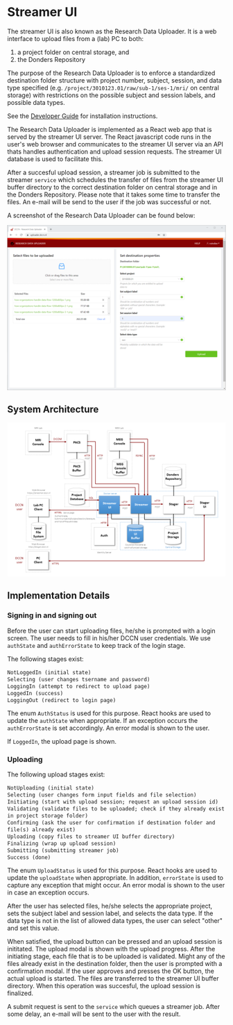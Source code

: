 # Streamer UI

The streamer UI is also known as the Research Data Uploader. It is a web interface to upload files from a (lab) PC to both:

1. a project folder on central storage, and
2. the Donders Repository

The purpose of the Research Data Uploader is to enforce a standardized destination folder structure with project number, subject, session, and data type specified (e.g. `/project/3010123.01/raw/sub-1/ses-1/mri/` on central storage) with restrictions on the possible subject and session labels, and possible data types.

See the [Developer Guide](DEV.md) for installation instructions.

The Research Data Uploader is implemented as a React web app that is served by the streamer UI server. The React javascript code runs in the user's web browser and communicates to the streamer UI server via an API thats handles authentication and upload session requests. The streamer UI database is used to facilitate this. 

After a succesful upload session, a streamer job is submitted to the streamer `service` which schedules the transfer of files from the streamer UI buffer directory to the correct destination folder on central storage and in the Donders Repository. Please note that it takes some time to transfer the files. An e-mail will be send to the user if the job was successful or not.

A screenshot of the Research Data Uploader can be found below:

![Screenshot](./docs/screenshot-data-streamer-ui.png "Screenshot")

## System Architecture

![Architecture](./docs/architecture.png "Architecture")

## Implementation Details

### Signing in and signing out

Before the user can start uploading files, he/she is prompted with a login screen. 
The user needs to fill in his/her DCCN user credentials.
We use `authState` and `authErrorState` to keep track of the login stage. 

The following stages exist:
```
NotLoggedIn (initial state)
Selecting (user changes tsername and password)
LoggingIn (attempt to redirect to upload page)
LoggedIn (success)
LoggingOut (redirect to login page)
```
The enum `AuthStatus` is used for this purpose. React hooks are used to update the `authState` when appropriate.
If an exception occurs the `authErrorState` is set accordingly. An error modal is shown to the user.

If `LoggedIn`, the upload page is shown.

### Uploading

The following upload stages exist:
```
NotUploading (initial state)
Selecting (user changes form input fields and file selection)
Initiating (start with upload session; request an upload session id)
Validating (validate files to be uploaded; check if they already exist in project storage folder)
Confirming (ask the user for confirmation if destination folder and file(s) already exist)
Uploading (copy files to streamer UI buffer directory)
Finalizing (wrap up upload session)
Submitting (submitting streamer job)
Success (done)
```
The enum `UploadStatus` is used for this purpose. React hooks are used to update the `uploadState` when appropriate.
In addition, `errorState` is used to capture any exception that might occur. An error modal is shown to the user in case an exception occurs. 

After the user has selected files, he/she selects the appropriate project, sets the subject label and session label, and selects the data type. If the data type is not in the list of allowed data types, the user can select "other" and set this value.

When satisfied, the upload button can be pressed and an upload session is inititated. The upload modal is shown with the upload progress. After the initiating stage, each file that is to be uploaded is validated. Might any of the files already exist in the destination folder, then the user is prompted with a confirmation modal. If the user approves and presses the OK button, the actual upload is started. The files are transferred to the streamer UI buffer directory. When this operation was succesful, the upload session is finalized.

A submit request is sent to the `service` which queues a streamer job. After some delay, an e-mail will be sent to the user with the result.
